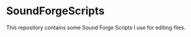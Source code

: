 SoundForgeScripts
=================

This repository contains some Sound Forge Scripts I use for editing files.
